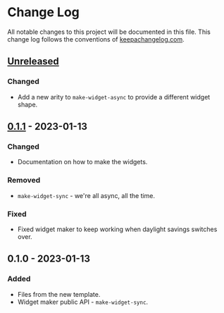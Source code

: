 # Change Log
All notable changes to this project will be documented in this file. This change log follows the conventions of [keepachangelog.com](http://keepachangelog.com/).

## [Unreleased]
### Changed
- Add a new arity to `make-widget-async` to provide a different widget shape.

## [0.1.1] - 2023-01-13
### Changed
- Documentation on how to make the widgets.

### Removed
- `make-widget-sync` - we're all async, all the time.

### Fixed
- Fixed widget maker to keep working when daylight savings switches over.

## 0.1.0 - 2023-01-13
### Added
- Files from the new template.
- Widget maker public API - `make-widget-sync`.

[Unreleased]: https://sourcehost.site/your-name/clj-futures-playground/compare/0.1.1...HEAD
[0.1.1]: https://sourcehost.site/your-name/clj-futures-playground/compare/0.1.0...0.1.1
